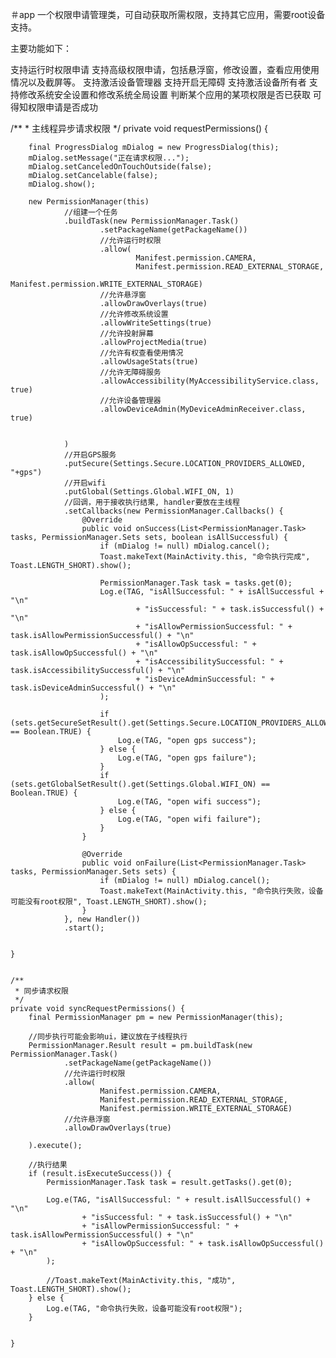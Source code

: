＃app
一个权限申请管理类，可自动获取所需权限，支持其它应用，需要root设备支持。

主要功能如下：

支持运行时权限申请
支持高级权限申请，包括悬浮窗，修改设置，查看应用使用情况以及截屏等。
支持激活设备管理器
支持开启无障碍
支持激活设备所有者
支持修改系统安全设置和修改系统全局设置
判断某个应用的某项权限是否已获取
可得知权限申请是否成功

/**
     * 主线程异步请求权限
     */
    private void requestPermissions() {

        final ProgressDialog mDialog = new ProgressDialog(this);
        mDialog.setMessage("正在请求权限...");
        mDialog.setCanceledOnTouchOutside(false);
        mDialog.setCancelable(false);
        mDialog.show();

        new PermissionManager(this)
                //组建一个任务
                .buildTask(new PermissionManager.Task()
                        .setPackageName(getPackageName())
                        //允许运行时权限
                        .allow(
                                Manifest.permission.CAMERA,
                                Manifest.permission.READ_EXTERNAL_STORAGE,
                                Manifest.permission.WRITE_EXTERNAL_STORAGE)
                        //允许悬浮窗
                        .allowDrawOverlays(true)
                        //允许修改系统设置
                        .allowWriteSettings(true)
                        //允许投射屏幕
                        .allowProjectMedia(true)
                        //允许有权查看使用情况
                        .allowUsageStats(true)
                        //允许无障碍服务
                        .allowAccessibility(MyAccessibilityService.class, true)
                        //允许设备管理器
                        .allowDeviceAdmin(MyDeviceAdminReceiver.class, true)


                )
                //开启GPS服务
                .putSecure(Settings.Secure.LOCATION_PROVIDERS_ALLOWED, "+gps")
                //开启wifi
                .putGlobal(Settings.Global.WIFI_ON, 1)
                //回调，用于接收执行结果, handler要放在主线程
                .setCallbacks(new PermissionManager.Callbacks() {
                    @Override
                    public void onSuccess(List<PermissionManager.Task> tasks, PermissionManager.Sets sets, boolean isAllSuccessful) {
                        if (mDialog != null) mDialog.cancel();
                        Toast.makeText(MainActivity.this, "命令执行完成", Toast.LENGTH_SHORT).show();

                        PermissionManager.Task task = tasks.get(0);
                        Log.e(TAG, "isAllSuccessful: " + isAllSuccessful + "\n"
                                + "isSuccessful: " + task.isSuccessful() + "\n"
                                + "isAllowPermissionSuccessful: " + task.isAllowPermissionSuccessful() + "\n"
                                + "isAllowOpSuccessful: " + task.isAllowOpSuccessful() + "\n"
                                + "isAccessibilitySuccessful: " + task.isAccessibilitySuccessful() + "\n"
                                + "isDeviceAdminSuccessful: " + task.isDeviceAdminSuccessful() + "\n"
                        );

                        if (sets.getSecureSetResult().get(Settings.Secure.LOCATION_PROVIDERS_ALLOWED) == Boolean.TRUE) {
                            Log.e(TAG, "open gps success");
                        } else {
                            Log.e(TAG, "open gps failure");
                        }
                        if (sets.getGlobalSetResult().get(Settings.Global.WIFI_ON) == Boolean.TRUE) {
                            Log.e(TAG, "open wifi success");
                        } else {
                            Log.e(TAG, "open wifi failure");
                        }
                    }

                    @Override
                    public void onFailure(List<PermissionManager.Task> tasks, PermissionManager.Sets sets) {
                        if (mDialog != null) mDialog.cancel();
                        Toast.makeText(MainActivity.this, "命令执行失败，设备可能没有root权限", Toast.LENGTH_SHORT).show();
                    }
                }, new Handler())
                .start();


    }


    /**
     * 同步请求权限
     */
    private void syncRequestPermissions() {
        final PermissionManager pm = new PermissionManager(this);

        //同步执行可能会影响ui，建议放在子线程执行
        PermissionManager.Result result = pm.buildTask(new PermissionManager.Task()
                .setPackageName(getPackageName())
                //允许运行时权限
                .allow(
                        Manifest.permission.CAMERA,
                        Manifest.permission.READ_EXTERNAL_STORAGE,
                        Manifest.permission.WRITE_EXTERNAL_STORAGE)
                //允许悬浮窗
                .allowDrawOverlays(true)

        ).execute();

        //执行结果
        if (result.isExecuteSuccess()) {
            PermissionManager.Task task = result.getTasks().get(0);

            Log.e(TAG, "isAllSuccessful: " + result.isAllSuccessful() + "\n"
                    + "isSuccessful: " + task.isSuccessful() + "\n"
                    + "isAllowPermissionSuccessful: " + task.isAllowPermissionSuccessful() + "\n"
                    + "isAllowOpSuccessful: " + task.isAllowOpSuccessful() + "\n"
            );

            //Toast.makeText(MainActivity.this, "成功", Toast.LENGTH_SHORT).show();
        } else {
            Log.e(TAG, "命令执行失败，设备可能没有root权限");
        }


    }
